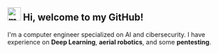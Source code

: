 ## <img width="30" src="https://emojis.slackmojis.com/emojis/images/1613273603/12755/meow_wave_peak.png?1613273603" alt="meow_wave_peak" /> Hi, welcome to my GitHub!

I'm a computer engineer specialized on AI and cibersecurity. I have experience on <strong>Deep Learning</strong>, <strong>aerial robotics</strong>, and some <strong>pentesting</strong>.

<!--
**Xachap/Xachap** is a ✨ _special_ ✨ repository because its `README.md` (this file) appears on your GitHub profile.

Here are some ideas to get you started:

- 🔭 I’m currently working on ...
- 🌱 I’m currently learning ...
- 👯 I’m looking to collaborate on ...
- 🤔 I’m looking for help with ...
- 💬 Ask me about ...
- 📫 How to reach me: ...
- 😄 Pronouns: ...
- ⚡ Fun fact: ...
-->
